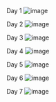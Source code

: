 Day 1
![image](https://user-images.githubusercontent.com/125598370/229516031-f93b0bb3-c233-45fa-9f64-a8fed2d1323c.png)


Day 2
![image](https://user-images.githubusercontent.com/125598370/229516415-6108fb61-336d-4c32-a77e-1cc74f9c5df0.png)


Day 3
![image](https://user-images.githubusercontent.com/125598370/229516700-9e74bd45-5fd4-4825-bb90-80ac0f3018da.png)


Day 4
![image](https://user-images.githubusercontent.com/125598370/229517331-d69ceaa6-3dda-4652-b9af-a28c4c457c06.png)


Day 5
![image](https://user-images.githubusercontent.com/125598370/229517446-7846d6f8-7dcb-4a20-873e-a30168d39fec.png)


Day 6
![image](https://user-images.githubusercontent.com/125598370/229517611-dd9c252d-f4c7-4ed8-b9e4-66aac9df0cd3.png)


Day 7
![image](https://user-images.githubusercontent.com/125598370/229517790-624934a2-c6d6-4dc2-b4fe-60516f10c847.png)

